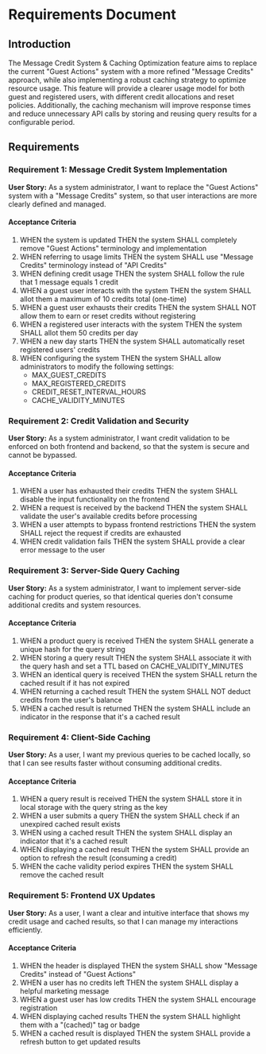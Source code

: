 # Requirements Document

## Introduction

The Message Credit System & Caching Optimization feature aims to replace the current "Guest Actions" system with a more refined "Message Credits" approach, while also implementing a robust caching strategy to optimize resource usage. This feature will provide a clearer usage model for both guest and registered users, with different credit allocations and reset policies. Additionally, the caching mechanism will improve response times and reduce unnecessary API calls by storing and reusing query results for a configurable period.

## Requirements

### Requirement 1: Message Credit System Implementation

**User Story:** As a system administrator, I want to replace the "Guest Actions" system with a "Message Credits" system, so that user interactions are more clearly defined and managed.

#### Acceptance Criteria

1. WHEN the system is updated THEN the system SHALL completely remove "Guest Actions" terminology and implementation
2. WHEN referring to usage limits THEN the system SHALL use "Message Credits" terminology instead of "API Credits"
3. WHEN defining credit usage THEN the system SHALL follow the rule that 1 message equals 1 credit
4. WHEN a guest user interacts with the system THEN the system SHALL allot them a maximum of 10 credits total (one-time)
5. WHEN a guest user exhausts their credits THEN the system SHALL NOT allow them to earn or reset credits without registering
6. WHEN a registered user interacts with the system THEN the system SHALL allot them 50 credits per day
7. WHEN a new day starts THEN the system SHALL automatically reset registered users' credits
8. WHEN configuring the system THEN the system SHALL allow administrators to modify the following settings:
   - MAX_GUEST_CREDITS
   - MAX_REGISTERED_CREDITS
   - CREDIT_RESET_INTERVAL_HOURS
   - CACHE_VALIDITY_MINUTES

### Requirement 2: Credit Validation and Security

**User Story:** As a system administrator, I want credit validation to be enforced on both frontend and backend, so that the system is secure and cannot be bypassed.

#### Acceptance Criteria

1. WHEN a user has exhausted their credits THEN the system SHALL disable the input functionality on the frontend
2. WHEN a request is received by the backend THEN the system SHALL validate the user's available credits before processing
3. WHEN a user attempts to bypass frontend restrictions THEN the system SHALL reject the request if credits are exhausted
4. WHEN credit validation fails THEN the system SHALL provide a clear error message to the user

### Requirement 3: Server-Side Query Caching

**User Story:** As a system administrator, I want to implement server-side caching for product queries, so that identical queries don't consume additional credits and system resources.

#### Acceptance Criteria

1. WHEN a product query is received THEN the system SHALL generate a unique hash for the query string
2. WHEN storing a query result THEN the system SHALL associate it with the query hash and set a TTL based on CACHE_VALIDITY_MINUTES
3. WHEN an identical query is received THEN the system SHALL return the cached result if it has not expired
4. WHEN returning a cached result THEN the system SHALL NOT deduct credits from the user's balance
5. WHEN a cached result is returned THEN the system SHALL include an indicator in the response that it's a cached result

### Requirement 4: Client-Side Caching

**User Story:** As a user, I want my previous queries to be cached locally, so that I can see results faster without consuming additional credits.

#### Acceptance Criteria

1. WHEN a query result is received THEN the system SHALL store it in local storage with the query string as the key
2. WHEN a user submits a query THEN the system SHALL check if an unexpired cached result exists
3. WHEN using a cached result THEN the system SHALL display an indicator that it's a cached result
4. WHEN displaying a cached result THEN the system SHALL provide an option to refresh the result (consuming a credit)
5. WHEN the cache validity period expires THEN the system SHALL remove the cached result

### Requirement 5: Frontend UX Updates

**User Story:** As a user, I want a clear and intuitive interface that shows my credit usage and cached results, so that I can manage my interactions efficiently.

#### Acceptance Criteria

1. WHEN the header is displayed THEN the system SHALL show "Message Credits" instead of "Guest Actions"
2. WHEN a user has no credits left THEN the system SHALL display a helpful marketing message
3. WHEN a guest user has low credits THEN the system SHALL encourage registration
4. WHEN displaying cached results THEN the system SHALL highlight them with a "(cached)" tag or badge
5. WHEN a cached result is displayed THEN the system SHALL provide a refresh button to get updated results
